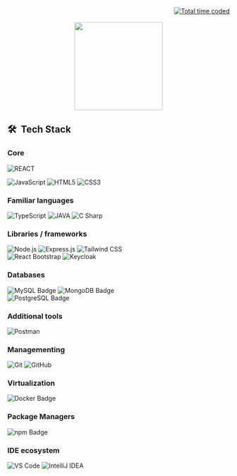 <div style="flex" align="center">
    <div align="end">
        <a href="https://wakatime.com/@1958a0b8-abbb-4682-81ce-407175aa097b"><img
            src="https://wakatime.com/badge/user/1958a0b8-abbb-4682-81ce-407175aa097b.svg"
            alt="Total time coded" /></a>
    </div>
    <br>
    <a href="https://github.com/first-cerberus"><img height=200 align="center" src="https://github-readme-stats.vercel.app/api/top-langs?username=first-cerberus&layout=compact&langs_count=8&card_width=320&theme=github_dark"/></a>
</div>

## 🛠 &nbsp;Tech Stack

### Core

![REACT](https://img.shields.io/badge/-REACT-20232A?style=for-the-badge&logo=react&logoColor=61DAFB)

![JavaScript](https://img.shields.io/badge/JavaScript-F7DF1E?logo=javascript&logoColor=000&style=for-the-badge)
![HTML5](https://img.shields.io/badge/HTML5-E34F26?logo=html5&logoColor=fff&style=for-the-badge)
![CSS3](https://img.shields.io/badge/CSS3-1572B6?logo=css3&logoColor=fff&style=for-the-badge)

### Familiar languages

![TypeScript](https://img.shields.io/badge/TypeScript-3178C6?logo=typescript&logoColor=fff&style=for-the-badge)
![JAVA](https://img.shields.io/badge/-JAVA-007396?style=for-the-badge&logo=java&logoColor=fff)
![C Sharp](https://img.shields.io/badge/C%20Sharp-239120?logo=csharp&logoColor=fff&style=for-the-badge)

### Libraries / frameworks

![Node.js](https://img.shields.io/badge/Node.js-339933?logo=node.js&logoColor=white&style=for-the-badge)
![Express.js](https://img.shields.io/badge/Express.js-000000?logo=express&logoColor=fff&style=for-the-badge)
![Tailwind CSS](https://img.shields.io/badge/-Tailwind%20CSS-38B2AC?style=for-the-badge&logo=tailwind-css&logoColor=fff)
<br/>
![React Bootstrap](https://img.shields.io/badge/-React%20Bootstrap-563D7C?style=for-the-badge&logo=react-bootstrap&logoColor=fff)
![Keycloak](https://img.shields.io/badge/Keycloak-3C3C3C?logo=keycloak&logoColor=white&style=for-the-badge)

### Databases

![MySQL Badge](https://img.shields.io/badge/MySQL-4479A1?logo=mysql&logoColor=fff&style=for-the-badge)
![MongoDB Badge](https://img.shields.io/badge/MongoDB-47A248?logo=mongodb&logoColor=fff&style=for-the-badge)
<br/>
![PostgreSQL Badge](https://img.shields.io/badge/PostgreSQL-4169E1?logo=postgresql&logoColor=fff&style=for-the-badge)

### Additional tools

![Postman](https://img.shields.io/badge/-Postman-FF6C37?style=for-the-badge&logo=postman&logoColor=fff)

### Managementing

![Git](https://img.shields.io/badge/-Git-333333?style=for-the-badge&logo=git)
![GitHub](https://img.shields.io/badge/-GitHub-333333?style=for-the-badge&logo=github)


### Virtualization

![Docker Badge](https://img.shields.io/badge/Docker-2496ED?logo=docker&logoColor=fff&style=for-the-badge)

### Package Managers

![npm Badge](https://img.shields.io/badge/npm-CB3837?logo=npm&logoColor=fff&style=for-the-badge)

### IDE ecosystem

![VS Code](https://img.shields.io/badge/VS%20Code-007ACC?style=for-the-badge&logo=visual-studio-code&logoColor=white)
![IntelliJ IDEA](https://img.shields.io/badge/-IntelliJ%20IDEA-000000?style=for-the-badge&logo=intellij-idea&logoColor=white)
